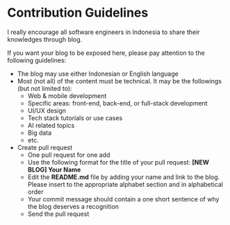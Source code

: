 # Contribution Guidelines

I really encourage all software engineers in Indonesia to share their knowledges through blog.

If you want your blog to be exposed here, please pay attention to the following guidelines:

<ul>
  <li>The blog may use either Indonesian or English language</li>
  <li>Most (not all) of the content must be technical. It may be the followings (but not limited to):
    <ul>
      <li>Web & mobile development</li>
      <li>Specific areas: front-end, back-end, or full-stack development</li>
      <li>UI/UX design</li>
      <li>Tech stack tutorials or use cases</li>
      <li>AI related topics</li>
      <li>Big data</li>
      <li>etc.</li>
    </ul>
  </li>
  <li>Create pull request
  <ul>
  <li>One pull request for one add</li>
  <li>Use the following format for the title of your pull request: <b>[NEW BLOG] Your Name</b></li>
  <li>Edit the <b>README.md</b> file by adding your name and link to the blog. Please insert to the appropriate alphabet section and in alphabetical order</li>
  <li>Your commit message should contain a one short sentence of why the blog deserves a recognition</li>
  <li>Send the pull request</li>
  </ul>
  </li>
</ul>
